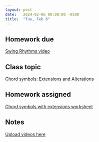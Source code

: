 ```yaml
---
layout: post
date:   2024-02-06 00:00:00 -0500
title:  "Tue, Feb 6"
---
```


## Homework due

[Swing Rhythms video](https://viva.pressbooks.pub/openmusictheory/chapter/swing-rhythms/#assignments)

## Class topic

[Chord symbols: Extensions and Alterations](https://viva.pressbooks.pub/openmusictheory/chapter/chord-symbols/#chapter-2624-section-3)

## Homework assigned

[Chord symbols with extensions worksheet](https://viva.pressbooks.pub/openmusictheory/chapter/chord-symbols/#assignments)

## Notes

[Upload videos here](https://gmuedu-my.sharepoint.com/:f:/g/personal/mlavengo_gmu_edu/EjtuCHkVt-5Eq1xx1VdLxCoBUJm0TTi4m8UCqNa1QpQQMw)